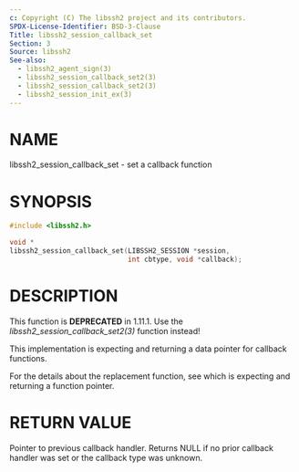 ```yaml
---
c: Copyright (C) The libssh2 project and its contributors.
SPDX-License-Identifier: BSD-3-Clause
Title: libssh2_session_callback_set
Section: 3
Source: libssh2
See-also:
  - libssh2_agent_sign(3)
  - libssh2_session_callback_set2(3)
  - libssh2_session_callback_set2(3)
  - libssh2_session_init_ex(3)
---
```


# NAME

libssh2_session_callback_set - set a callback function

# SYNOPSIS

~~~c
#include <libssh2.h>

void *
libssh2_session_callback_set(LIBSSH2_SESSION *session,
                             int cbtype, void *callback);
~~~

# DESCRIPTION

This function is **DEPRECATED** in 1.11.1. Use the
*libssh2_session_callback_set2(3)* function instead!

This implementation is expecting and returning a data pointer for callback
functions.

For the details about the replacement function, see
which is expecting and returning a function pointer.

# RETURN VALUE

Pointer to previous callback handler. Returns NULL if no prior callback
handler was set or the callback type was unknown.
